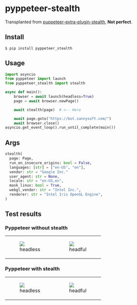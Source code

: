 # pyppeteer-stealth

Transplanted from [puppeteer-extra-plugin-stealth](https://github.com/berstend/puppeteer-extra/tree/master/packages/puppeteer-extra-plugin-stealth), **Not perfect**.

## Install

```
$ pip install pyppeteer_stealth
```

## Usage

```python
import asyncio
from pyppeteer import launch
from pyppeteer_stealth import stealth

async def main():
    browser = await launch(headless=True)
    page = await browser.newPage()

    await stealth(page)  # <-- Here

    await page.goto("https://bot.sannysoft.com/")
    await browser.close()
asyncio.get_event_loop().run_until_complete(main())
```

## Args

```python
stealth(
  page: Page,
  run_on_insecure_origins: bool = False,
  languages: [str] = ["en-US", "en"],
  vendor: str = "Google Inc."
  user_agent: str = None,
  locale: str = "en-US,en",
  mask_linux: bool = True,
  webgl_vendor: str = "Intel Inc.",
  renderer: str = "Intel Iris OpenGL Engine",
)
```

## Test results

### Pyppeteer without stealth

<table class="image">
<tr>
  <td><figure class="image"><a href="https://github.com/MeiK2333/pyppeteer_stealth/blob/master/headless_without_stealth.png"><img src="https://github.com/MeiK2333/pyppeteer_stealth/blob/master/headless_without_stealth.png"></a><figcaption>headless</figcaption></figure></td>
  <td><figure class="image"><a href="https://github.com/MeiK2333/pyppeteer_stealth/blob/master/headful_without_stealth.png"><img src="https://github.com/MeiK2333/pyppeteer_stealth/blob/master/headful_without_stealth.png"></a><figcaption>headful</figcaption></figure></td>
</tr>
</table>

### Pyppeteer with stealth

<table class="image">
<tr>
  <td><figure class="image"><a href="https://github.com/MeiK2333/pyppeteer_stealth/blob/master/headless_with_stealth.png"><img src="https://github.com/MeiK2333/pyppeteer_stealth/blob/master/headless_with_stealth.png"></a><figcaption>headless</figcaption></figure></td>
  <td><figure class="image"><a href="https://github.com/MeiK2333/pyppeteer_stealth/blob/master/headful_with_stealth.png"><img src="https://github.com/MeiK2333/pyppeteer_stealth/blob/master/headful_with_stealth.png"></a><figcaption>headful</figcaption></figure></td>
</tr>
</table>
